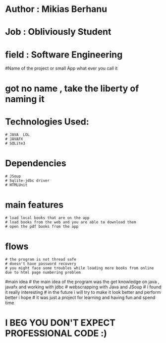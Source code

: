 # Author : Mikias Berhanu
# Job : Obliviously Student 
# field : Software Engineering 

#Name of the project or small App what ever you call it  
# got no name , take the liberty of naming it 

# Technologies Used:
    # JAVA  LOL
    # JAVAFX  
    # SQLite3
# Dependencies 
    # JSoup
    # Sqlite-jdbc driver
    # HTMLUnit
# main features 
    # load local books that are on the app
    # load books from the web and you are able to download them
    # open the pdf books from the app 
# flows 
    # the program is not thread safe
    # doesn't have password recovery
    # you might face some troubles while loading more books from online due to html page numbering problem

#main idea
    # the main idea of the program was the get knowledge on java , javafx and working with jdbc 
    # webscrapping with Java and JSoup
    # i found it really interesting 
    # in the future i will try to make it look better and perform better i hope
    # it was just a project for learning and having fun and spend time


# I BEG YOU DON'T EXPECT PROFESSIONAL CODE :)
